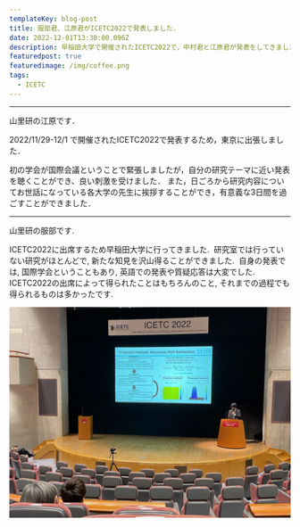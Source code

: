 ```yaml
---
templateKey: blog-post
title: 服部君、江原君がICETC2022で発表しました．
date: 2022-12-01T13:30:00.096Z
description: 早稲田大学で開催されたICETC2022で，中村君と江原君が発表をしてきました．
featuredpost: true
featuredimage: /img/coffee.png
tags:
  - ICETC
---
```


-----

山里研の江原です．

2022/11/29-12/1 で開催されたICETC2022で発表するため，東京に出張しました．

初の学会が国際会議ということで緊張しましたが，自分の研究テーマに近い発表を聴くことができ、良い刺激を受けました．
また，日ごろから研究内容についてお世話になっている各大学の先生に挨拶することができ，有意義な3日間を過ごすことができました．

-----

山里研の服部です.

ICETC2022に出席するため早稲田大学に行ってきました. 
研究室では行っていない研究がほとんどで, 新たな知見を沢山得ることができました. 
自身の発表では, 国際学会ということもあり, 英語での発表や質疑応答は大変でした. 
ICETC2022の出席によって得られたことはもちろんのこと, それまでの過程でも得られるものは多かったです.



![ICETC](./20221016-presented-in-ICETC2022.png)
